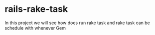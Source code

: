 # rails-rake-task
In this project we will see how does run rake task and rake task can be schedule with whenever Gem
